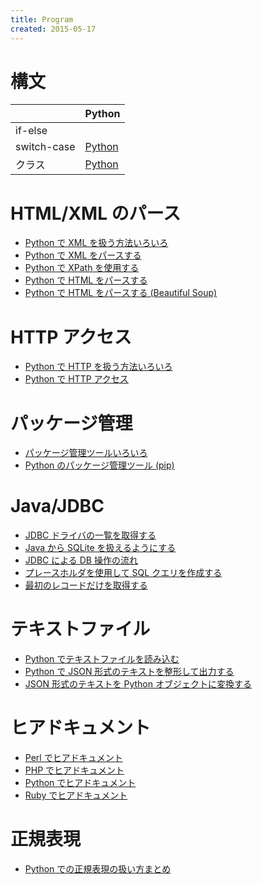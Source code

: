 ```yaml
---
title: Program
created: 2015-05-17
---
```


構文
====
|    |Python|
|----|------|
| if-else |  |
| switch-case | [Python](python-syntax-switch.html) |
| クラス | [Python](python-syntax-class.html) |

HTML/XML のパース
====
* [Python で XML を扱う方法いろいろ](python-xml.html)
* [Python で XML をパースする](python-xml-parse.html)
* [Python で XPath を使用する](python-xml-xpath.html)
* [Python で HTML をパースする](python-html-parse.html)
* [Python で HTML をパースする (Beautiful Soup)](python-html-beautiful-soup.html)

HTTP アクセス
====
* [Python で HTTP を扱う方法いろいろ](python-http.html)
* [Python で HTTP アクセス](python-http-access.html)

パッケージ管理
====
* [パッケージ管理ツールいろいろ](common-package-management.html)
* [Python のパッケージ管理ツール (pip)](python-pip.html)

Java/JDBC
====
* [JDBC ドライバの一覧を取得する](java-jdbc-list-drivers.html)
* [Java から SQLite を扱えるようにする](java-jdbc-sqlite-driver.html)
* [JDBC による DB 操作の流れ](java-jdbc-basic-flow.html)
* [プレースホルダを使用して SQL クエリを作成する](java-jdbc-placeholder.html)
* [最初のレコードだけを取得する](java-jdbc-get-first-record.html)

テキストファイル
====
* [Python でテキストファイルを読み込む](python-read-text-file.html)
* [Python で JSON 形式のテキストを整形して出力する](python-json-pretty-print.html)
* [JSON 形式のテキストを Python オブジェクトに変換する](python-json-to-object.html)

ヒアドキュメント
====
* [Perl でヒアドキュメント](perl-here-document.html)
* [PHP でヒアドキュメント](php-here-document.html)
* [Python でヒアドキュメント](python-here-document.html)
* [Ruby でヒアドキュメント](ruby-here-document.html)

正規表現
====
* [Python での正規表現の扱い方まとめ](python-regexp.html)

